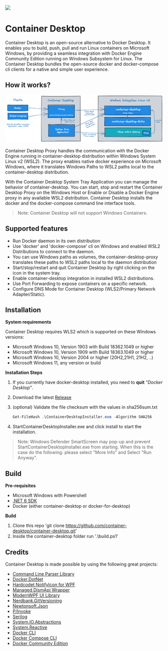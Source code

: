 
[![](https://img.shields.io/github/v/release/container-desktop/container-desktop?label=%20&style=for-the-badge&logo=github)](https://github.com/container-desktop/container-desktop/releases/latest)

# Container Desktop

Container Desktop is an open-source alternative to Docker Desktop. It enables you to build, push, pull and run Linux containers on Microsoft Windows, by providing a seamless integration with Docker Engine Community Edition running on Windows Subsystem for Linux. The Container Desktop bundles the open-source docker and docker-compose cli clients for a native and simple user experience.
## How it works?

![](docs/static/img/container-desktop-overview.png)

Container Desktop Proxy handles the communication with the Docker Engine running in container-desktop distribution within Windows System Linux v2 (WSL2). The proxy enables native docker experience on Microsoft Windows, where it translates Windows Paths to WSL2 paths local to the container-desktop distribution.

With the Container Desktop System Tray Application you can manage the behavior of container-desktop. You can start, stop and restart the Container Desktop Proxy on the Windows Host or Enable or Disable a Docker Engine proxy in any available WSL2 distribution.
Container Desktop installs the docker and the docker-compose command line interface tools.

> Note: Container Desktop will not support Windows Containers.

## Supported features

* Run Docker daemon in its own distribution
* Use 'docker' and 'docker-compose' cli on Windows and enabled WSL2 Distributions to connect to the daemon. 
* You can use Windows paths as volumes, the container-desktop-proxy translates these paths to WSL2 paths local to the daemon distribution
* Start/stop/restart and quit Container Desktop by right clicking on the icon in the system tray.
* Enable container-desktop integration in installed WSL2 distributions.
* Use Port Forwarding to expose containers on a specific network. 
* Configure DNS Mode for Container Desktop (WLS2/Primary Network Adapter/Static).
## Installation

**System requirements**

Container Desktop requires WLS2 which is supported on these Windows versions:

* Microsoft Windows 10, Version 1903 with Build 18362.1049 or higher
* Microsoft Windows 10, Version 1909 with Build 18363.1049 or higher
* Microsoft Windows 10, Version 2004 or higher (20H2,21H1, 21H2, ..)
* Microsoft Windows 11, any version or build

**Installation Steps**

1. If you currently have docker-desktop installed, you need to **quit** *"Docker Desktop"*.
2. Download the latest [Release](https://github.com/container-desktop/container-desktop/releases)
3. (optional) Validate the file checksum  with the values in sha256sum.txt

    ```powershell
    Get-FileHash .\ContainerDesktopInstaller.exe -Algorithm SHA256
    ```

3. StartContainerDesktopInstaller.exe and click install to start the installation.

> Note: Windows Defender SmartScreen may pop-up and prevent StartContainerDesktopInstaller.exe from starting. When this is the case do the following: please select "More Info" and Select "Run Anyway".

## Build

**Pre-requisites**

* Microsoft Windows with Powershell
* [.NET 6 SDK](https://dotnet.microsoft.com/download/dotnet/6.0)
* Docker (either container-desktop or docker-for-desktop)

**Build**

1. Clone this repo 'git clone <https://github.com/container-desktop/container-desktop.git>'
2. Inside the container-desktop folder run '.\build.ps1'

## Credits

Container Desktop is made possible by using the following great projects:

* [Command Line Parser Library](https://github.com/commandlineparser/commandline)
* [Docker.DotNet](https://github.com/dotnet/Docker.DotNet)
* [Hardcodet NotifyIcon for WPF](https://github.com/hardcodet/wpf-notifyicon)
* [Managed DismApi Wrapper](https://github.com/jeffkl/ManagedDism)
* [ModernWPF UI Library](https://github.com/Kinnara/ModernWpf)
* [Nerdbank.GitVersioning](https://github.com/dotnet/Nerdbank.GitVersioning)
* [Newtonsoft.Json](https://www.newtonsoft.com/json)
* [P/Invoke](https://github.com/dotnet/pinvoke)
* [Serilog](https://serilog.net/)
* [System.IO.Abstractions](https://github.com/System-IO-Abstractions/System.IO.Abstractions)
* [System.Reactive](https://github.com/dotnet/reactive)
* [Docker CLI](https://github.com/docker/cli)
* [Docker Compose CLI](https://github.com/docker/compose-cli)
* [Docker Community Edition](https://github.com/docker/docker-ce)
